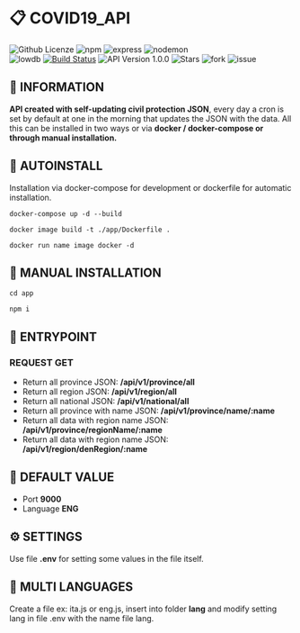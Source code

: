 # :clipboard: COVID19_API

![Github Licenze](https://img.shields.io/github/license/CrashOverride97680/COVID19_API) ![npm](https://img.shields.io/npm/v/npm) ![express](https://img.shields.io/badge/express-%20v4.17-red) ![nodemon](https://img.shields.io/badge/nodemon-v2.0.2-lightgrey) <br/> ![lowdb](https://img.shields.io/badge/lowdb-v1.0.0-green) [![Build Status](https://travis-ci.org/CrashOverride97680/COVID19_API.svg?branch=master)](https://travis-ci.org/CrashOverride97680/COVID19_API) ![API Version 1.0.0](https://img.shields.io/badge/v.API-1.0.0-red) ![Stars](https://img.shields.io/github/stars/CrashOverride97680/COVID19_API) ![fork](https://img.shields.io/github/forks/CrashOverride97680/COVID19_API) ![issue](https://img.shields.io/github/issues/CrashOverride97680/COVID19_API)

## :page_with_curl: INFORMATION

**API created with self-updating civil protection JSON**, every day a cron is set by default at one in the morning that updates the JSON with the data.
All this can be installed in two ways or via **docker / docker-compose or through manual installation.**

## :whale2: AUTOINSTALL
Installation via docker-compose for development or dockerfile for automatic installation.

```script
docker-compose up -d --build
```

```script
docker image build -t ./app/Dockerfile .
```
```script
docker run name image docker -d
```

## :wrench: MANUAL INSTALLATION
```script
cd app
```
```script
npm i
```
## :traffic_light: ENTRYPOINT

### REQUEST GET

 - Return all province JSON:  **/api/v1/province/all**
 - Return all region JSON: **/api/v1/region/all**
 - Return all national JSON: **/api/v1/national/all**
 - Return all province with name JSON: **/api/v1/province/name/:name**
 - Return all data with region name JSON: **/api/v1/province/regionName/:name**
 - Return all data with region name JSON: **/api/v1/region/denRegion/:name**

## :hammer: DEFAULT VALUE

 - Port **9000**
 - Language **ENG**

## :gear: SETTINGS
Use file **.env** for setting some values ​​in the file itself.
## :crossed_flags: MULTI LANGUAGES
Create a file ex: ita.js or eng.js, insert into folder **lang** and modify setting lang in file .env with the name file lang.
